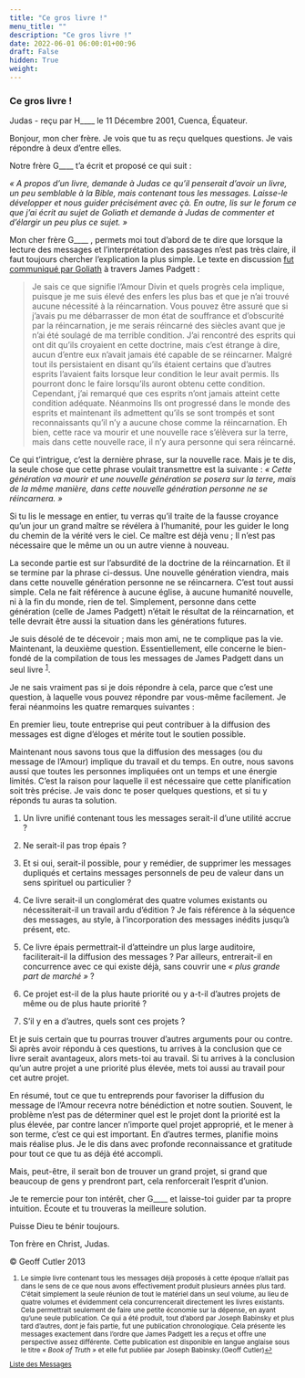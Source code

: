 ```yaml
---
title: "Ce gros livre !"
menu_title: ""
description: "Ce gros livre !"
date: 2022-06-01 06:00:01+00:96
draft: False
hidden: True
weight:
---
```

### Ce gros livre !

Judas - reçu par H____ le 11 Décembre 2001, Cuenca, Équateur.

Bonjour, mon cher frère. Je vois que tu as reçu quelques questions. Je vais répondre à deux d’entre elles.

Notre frère G____ t’a écrit et proposé ce qui suit :

*« A propos d’un livre, demande à Judas ce qu’il penserait d’avoir un livre, un peu semblable à la Bible, mais contenant tous les messages. Laisse-le développer et nous guider précisément avec çà. En outre, lis sur le forum ce que j’ai écrit au sujet de Goliath et demande à Judas de commenter et d’élargir un peu plus ce sujet. »*

Mon cher frère G____ , permets moi tout d’abord de te dire que lorsque la lecture des messages et l’interprétation des passages n’est pas très claire, il faut toujours chercher l’explication la plus simple. Le texte en discussion [fut communiqué par Goliath](/fr-james-padgett-messages/fr-padgett-messages-date-order/fr-padgett-messages-1916/fr-1916-11-25-1-jep-goliath/) à travers James Padgett :

> Je sais ce que signifie l’Amour Divin et quels progrès cela implique, puisque je me suis élevé des enfers les plus bas et que je n’ai trouvé aucune nécessité à la réincarnation. Vous pouvez être assuré que si j’avais pu me débarrasser de mon état de souffrance et d’obscurité par la réincarnation, je me serais réincarné des siècles avant que je n’ai été soulagé de ma terrible condition. J’ai rencontré des esprits qui ont dit qu’ils croyaient en cette doctrine, mais c’est étrange à dire, aucun d’entre eux n’avait jamais été capable de se réincarner. Malgré tout ils persistaient en disant qu’ils étaient certains que d’autres esprits l’avaient faits lorsque leur condition le leur avait permis. Ils pourront donc le faire lorsqu’ils auront obtenu cette condition. Cependant, j’ai remarqué que ces esprits n’ont jamais atteint cette condition adéquate. Néanmoins Ils ont progressé dans le monde des esprits et maintenant ils admettent  qu’ils se sont trompés et sont reconnaissants qu’il n’y a aucune chose comme la réincarnation. Eh bien, cette race va mourir et une nouvelle race s’élèvera sur la terre, mais dans cette nouvelle race, il n’y aura personne qui sera réincarné.

Ce qui t’intrigue, c’est la dernière phrase, sur la nouvelle race. Mais je te dis, la seule chose que cette phrase voulait transmettre est la suivante : *« Cette génération va mourir et une nouvelle génération se posera sur la terre, mais de la même manière, dans cette nouvelle génération personne ne se réincarnera. »*

Si tu lis le message en entier, tu verras qu’il traite de la fausse croyance qu’un jour un grand maître se révélera à l’humanité, pour les guider le long du chemin de la vérité vers le ciel. Ce maître est déjà venu ; Il n’est pas nécessaire que le même un ou un autre vienne à nouveau.

La seconde partie est sur l’absurdité de la doctrine de la réincarnation. Et il se termine par la phrase ci-dessus. Une nouvelle génération viendra, mais dans cette nouvelle génération personne ne se réincarnera. C’est tout aussi simple. Cela ne fait référence à aucune église, à aucune humanité nouvelle, ni à la fin du monde, rien de tel. Simplement, personne dans cette génération (celle de James Padgett) n’était le résultat de la réincarnation, et telle devrait être aussi la situation dans les générations futures.

Je suis désolé de te décevoir ; mais mon ami, ne te complique pas la vie. Maintenant, la deuxième question. Essentiellement, elle concerne le bien-fondé de la compilation de tous les messages de James Padgett dans un seul livre <sup id="a1">[1](#f1)</sup>.

Je ne sais vraiment pas si je dois répondre à cela, parce que c’est une question, à laquelle vous pouvez répondre par vous-même facilement. Je ferai néanmoins les quatre remarques suivantes :

En premier lieu, toute entreprise qui peut contribuer à la diffusion des messages est digne d’éloges et mérite tout le soutien possible.

Maintenant nous savons tous que la diffusion des messages (ou du message de l’Amour) implique du travail et du temps. En outre, nous savons aussi que toutes les personnes impliquées ont un temps et une énergie limités. C’est la raison pour laquelle il est nécessaire que cette planification soit très précise. Je vais donc te poser quelques questions, et si tu y réponds tu auras ta solution.

1. Un livre unifié contenant tous les messages serait-il d’une utilité accrue ?

2. Ne serait-il pas trop épais ?

3. Et si oui, serait-il possible, pour y remédier, de supprimer les messages dupliqués et certains messages personnels de peu de valeur dans un sens spirituel ou particulier ?

4. Ce livre serait-il un conglomérat des quatre volumes existants ou nécessiterait-il un travail ardu d’édition ? Je fais référence à la séquence des messages, au style, à l’incorporation des messages inédits jusqu’à présent, etc.

5. Ce livre épais permettrait-il d’atteindre un plus large auditoire, faciliterait-il la diffusion des messages ? Par ailleurs, entrerait-il en concurrence avec ce qui existe déjà, sans couvrir une *« plus grande part de marché »* ?

6. Ce projet est-il de la plus haute priorité ou y a-t-il d’autres projets de même ou de plus haute  priorité ?

7. S’il y en a d’autres, quels sont ces projets ?

Et je suis certain que tu pourras trouver d’autres arguments pour ou contre. Si après avoir répondu à ces questions, tu arrives à la conclusion que ce livre serait avantageux, alors mets-toi au travail. Si tu arrives à la conclusion qu’un autre projet a une priorité plus élevée, mets toi aussi au travail pour cet autre projet.

En résumé, tout ce que tu entreprends pour favoriser la diffusion du message de l’Amour recevra notre bénédiction et notre soutien. Souvent, le problème n’est pas de déterminer quel est le projet dont la priorité est la plus élevée, par contre lancer n’importe quel projet approprié, et le mener à son terme, c’est ce qui est important. En d’autres termes, planifie moins mais réalise plus. Je le dis dans avec profonde reconnaissance et gratitude pour tout ce que tu as déjà été accompli.

Mais, peut-être, il serait bon de trouver un grand projet, si grand que beaucoup de gens y prendront part, cela renforcerait l’esprit d’union.

Je te remercie pour ton intérêt, cher G____ et laisse-toi guider par ta propre intuition. Écoute et tu trouveras la meilleure solution.

Puisse Dieu te bénir toujours.

Ton frère en Christ, Judas.

© Geoff Cutler 2013
<small>

1. <large id="f1"> Le simple livre contenant tous les messages déjà proposés à cette époque n’allait pas dans le sens de ce que nous avons effectivement produit plusieurs années plus tard. C’était simplement la seule réunion de tout le matériel dans un seul volume, au lieu de quatre volumes et évidemment cela concurrencerait directement les livres existants. Cela permettrait seulement de faire une petite économie sur la dépense, en ayant qu’une seule publication. Ce qui a été produit, tout d’abord par Joseph Babinsky et plus tard d’autres, dont je fais partie, fut une publication chronologique. Cela présente les messages exactement dans l’ordre que James Padgett les a reçus et offre une perspective assez différente. Cette publication est disponible en langue anglaise sous le titre *« Book of Truth »* et elle fut publiée par Joseph Babinsky.(Geoff Cutler)[↩](#a1)

[Liste des Messages](/fr-contemporary-messages/fr-contemporary-messages-by-date-order/fr-contemporary-messages-2001)
